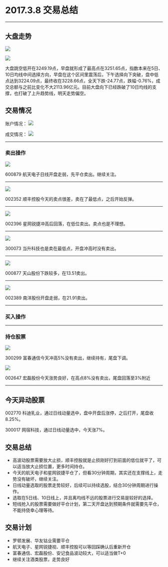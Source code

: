 # 2017.3.8 交易总结

------

## 大盘走势

![](./pic/20170308-dapan2.png)

![](./pic/20170308-dapan.png)

大盘跳空低开在3249.19点，早盘就形成了最高点在3251.65点，指数本来在5日、10日均线中间选择方向，早盘在这个区间里震荡后，下午选择向下突破，盘中低点达到3224.09点，最终收在3228.66点，全天下跌-24.77点，跌幅-0.76%，成交总额与之前比变化不大2113.96亿元。目前大盘向下已经跌破了10日均线的支撑，也打破了上升趋势线，明天走势偏空。

## 交易情况

账户情况：
![](./pic/20170308-zhanghu.jpg)

成交情况：
![](./pic/20170308-chengjiao.jpg)

------

### 卖出操作

![](./pic/20170308-600879.png)

600879 航天电子日线开盘走弱，先平仓卖出。继续关注。

------

![](./pic/20170308-002352.png)

002352 顺丰控股今天的卖点很差，卖在了最低点，之后开始反弹。

------

![](./pic/20170308-002396.png)

002396 星网锐捷冲高后回落，在低位卖出。卖点也是不理想。

------

![](./pic/20170308-300073.png)

300073 当升科技也是卖在最低点，开盘冲高时没有卖出。

------

![](./pic/20170308-000877.png)

000877 天山股份下跌较多，在13.51卖出。

------

![](./pic/20170308-002389.png)

002389 南洋股份开盘走弱，在21.91卖出。

------

### 买入操作



------

### 持仓股票

![](./pic/20170307-300299.png)

300299 富春通信今天冲高5%没有卖出，继续持有，尾盘下调。

![](./pic/20170307-002647.png)

002647 宏磊股份今天涨势良好，在高点8%没有卖出，尾盘回落至3%附近

------

## 今天异动股票

002770 科迪乳业，通过日线动量选中，盘中开盘后涨停，之后打开，尾盘收8.25%。

300017 网宿科技，通过日线动量选中，今天涨7%。


## 交易总结

- 高波动股票需要放大止损，顺丰控股就是止损刚好打到前面的低位就平了，可以适当放大止损位置，更多时间持仓。
- 今天的航天电子和星网锐捷平仓了，但看30分钟周期，其实还在支撑线上，走势没有破坏，继续关注。
- 日线动量选取的股票走势较好，后续可以持续选股，结合30分钟周期进行操作。
- 选取在5日线、10日线上，并且离均线不远的股票进行交易是较好的选择。
- 短线抢入的股票需要做好平仓计划，第二天开盘达到预期条件就需要先平仓，不能持侥幸心理等待。

## 交易计划

- 罗顿发展、华友钴业需要平仓
- 航天电子、星网锐捷视、顺丰控股可以等回踩确认后重新开仓
- 富春通信、宏磊股份、安记食品波动较大，可以适当做T+0
- 继续关注酒类股票，走势良好

